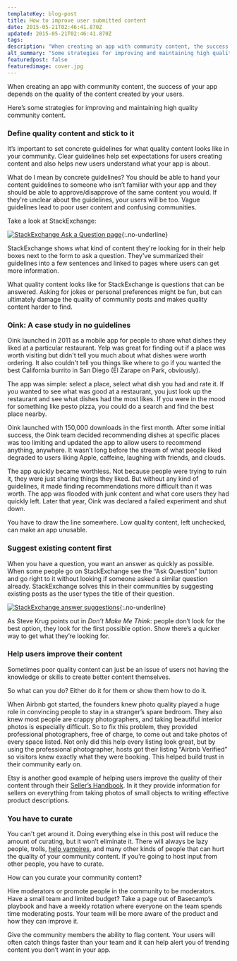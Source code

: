 ```yaml
---
templateKey: blog-post
title: How to improve user submitted content
date: 2015-05-21T02:46:41.870Z
updated: 2015-05-21T02:46:41.870Z
tags:
description: "When creating an app with community content, the success of your app depends on the quality of the content created by your users. Here’s some strategies for improving and maintaining high quality community content."
alt_summary: "Some strategies for improving and maintaining high quality community content."
featuredpost: false
featuredimage: cover.jpg
---
```


When creating an app with community content, the success of your app depends on the quality of the content created by your users.

Here’s some strategies for improving and maintaining high quality community content.


### Define quality content and stick to it

It’s important to set concrete guidelines for what quality content looks like in your community. Clear guidelines help set expectations for users creating content and also helps new users understand what your app is about.

What do I mean by concrete guidelines? You should be able to hand your content guidelines to someone who isn’t familiar with your app and they should be able to approve/disapprove of the same content you would. If they're unclear about the guidelines, your users will be too. Vague guidelines lead to poor user content and confusing communities.

Take a look at StackExchange:

[![StackExchange Ask a Question page](2015-05-21-improve-community-generated-content/uxse-ask-question.png)](/images/posts/uxse-ask-question.png){:.no-underline}

StackExchange shows what kind of content they're looking for in their help boxes next to the form to ask a question. They've summarized their guidelines into a few sentences and linked to pages where users can get more information.

What quality content looks like for StackExchange is questions that can be answered. Asking for jokes or personal preferences might be fun, but can ultimately damage the quality of community posts and makes quality content harder to find.


### Oink: A case study in no guidelines

Oink launched in 2011 as a mobile app for people to share what dishes they liked at a particular restaurant. Yelp was great for finding out if a place was worth visiting but didn't tell you much about what dishes were worth ordering. It also couldn't tell you things like where to go if you wanted the best California burrito in San Diego (El Zarape on Park, obviously).

The app was simple: select a place, select what dish you had and rate it. If you wanted to see what was good at a restaurant, you just look up the restaurant and see what dishes had the most likes. If you were in the mood for something like pesto pizza, you could do a search and find the best place nearby.

Oink launched with 150,000 downloads in the first month. After some initial success, the Oink team decided recommending dishes at specific places was too limiting and updated the app to allow users to recommend anything, anywhere. It wasn’t long before the stream of what people liked degraded to users liking Apple, caffeine, laughing with friends, and clouds.

The app quickly became worthless. Not because people were trying to ruin it, they were just sharing things they liked. But without any kind of guidelines, it made finding recommendations more difficult than it was worth. The app was flooded with junk content and what core users they had quickly left. Later that year, Oink was declared a failed experiment and shut down.

You have to draw the line somewhere. Low quality content, left unchecked, can make an app unusable.


### Suggest existing content first

When you have a question, you want an answer as quickly as possible. When some people go on StackExchange see the “Ask Question” button and go right to it without looking if someone asked a similar question already. StackExchange solves this in their communities by suggesting existing posts as the user types the title of their question.

[![StackExchange answer suggestions](2015-05-21-improve-community-generated-content/uxse-suggestions.png)](/images/posts/uxse-suggestions.png){:.no-underline}

As Steve Krug points out in _Don’t Make Me Think_: people don’t look for the best option, they look for the first possible option. Show there’s a quicker way to get what they’re looking for.


### Help users improve their content

Sometimes poor quality content can just be an issue of users not having the knowledge or skills to create better content themselves.

So what can you do? Either do it for them or show them how to do it.

When Airbnb got started, the founders knew photo quality played a huge role in convincing people to stay in a stranger’s spare bedroom. They also knew most people are crappy photographers, and taking beautiful interior photos is especially difficult. So to fix this problem, they provided professional photographers, free of charge, to come out and take photos of every space listed. Not only did this help every listing look great, but by using the professional photographer, hosts got their listing “Airbnb Verified” so visitors knew exactly what they were booking. This helped build trust in their community early on.

Etsy is another good example of helping users improve the quality of their content through their [Seller’s Handbook](https://www.etsy.com/seller-handbook/). In it they provide information for sellers on everything from taking photos of small objects to writing effective product descriptions.


### You have to curate

You can't get around it. Doing everything else in this post will  reduce the amount of curating, but it won’t eliminate it. There will always be lazy people, trolls, [help vampires](http://communitymgt.wikia.com/wiki/Help_Vampire), and many other kinds of people that can hurt the quality of your community content. If you’re going to host input from other people, you have to curate.

How can you curate your community content?

Hire moderators or promote people in the community to be moderators. Have a small team and limited budget? Take a page out of Basecamp’s playbook and have a weekly rotation where everyone on the team spends time moderating posts. Your team will be more aware of the product and how they can improve it.

Give the community members the ability to flag content. Your users will often catch things faster than your team and it can help alert you of trending content you don’t want in your app.
